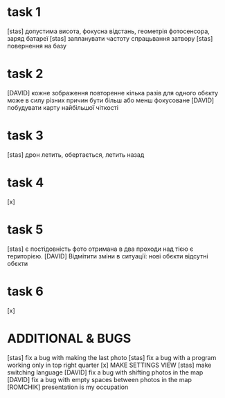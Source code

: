   # task 1
  [stas] допустима висота, фокусна відстань, геометрія фотосенсора, заряд   батареї
  [stas] запланувати частоту спрацьвання затвору
  [stas] повернення на базу
  # task 2
  [DAVID] кожне зображення повторенне кілька разів для одного обєкту може   в силу різних причин бути більш або менш фокусоване
  [DAVID] побудувати карту найбільшої чіткості
  # task 3
  [stas] дрон летить, обертається, летить назад 
  # task 4 
  [x] 
  # task 5 
  [stas] є постідовність фото отримана в два проходи над тією є територією. 
  [DAVID] Відмітити зміни в ситуації: нові обєкти відсутні обєкти
  # task 6 
  [x]

  # ADDITIONAL & BUGS
  [stas] fix a bug with making the last photo
  [stas] fix a bug with a program working only in top right quarter 
  [x] MAKE SETTINGS VIEW
  [stas] make switching language
  [DAVID] fix a bug with shifting photos in the map
  [DAVID] fix a bug with empty spaces between photos in the map
  [ROMCHIK] presentation is my occupation